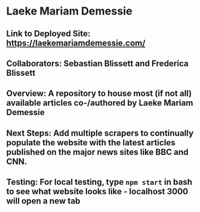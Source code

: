 # Laeke Mariam Demessie
## Link to Deployed Site: https://laekemariamdemessie.com/
## Collaborators: Sebastian Blissett and Frederica Blissett
## Overview: A repository to house most (if not all) available articles co-/authored by Laeke Mariam Demessie 
## Next Steps: Add multiple scrapers to continually populate the website with the latest articles published on the major news sites like BBC and CNN.
## Testing: For local testing, type `npm start` in bash to see what website looks like - localhost 3000 will open a new tab



